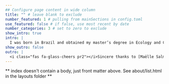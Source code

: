 ```yaml
---
## Configure page content in wide column
title: "" # leave blank to exclude
number_featured: 1 # pulling from mainSections in config.toml
use_featured: false # if false, use most recent by date
number_categories: 3 # set to zero to exclude
show_intro: true
intro: |
  I was born in Brazil and obtained my master’s degree in Ecology and Conservation at Federal University of Mato Grosso do Sul, in which I investigated organization patterns of stream fish communities. I moved from central to the south region of Brazil to earn my Ph.D. in Ecology at Federal University of Rio Grande do Sul. Under the supervision of Professor Leandro Duarte, I developed numerical methods to capture patterns related to the diversity of ecological assemblages. Instead of fishes as a study model, I began to investigate virtual species generated in an environment much different from stream landscapes. Currently, my “fieldwork” consisted mainly of going inside the landscapes of computer cores to investigate the effectiveness of numerical methods and diversity metrics to detect patterns and processes driving the assembly of ecological assemblages.
show_outro: false
outro: |
  <i class="fas fa-glass-cheers pr2"></i>Sincere thanks to [Maëlle Salmon](https://masalmon.eu/) for her help naming this Hugo theme!
---
```


** index doesn't contain a body, just front matter above.
See about/list.html in the layouts folder **
